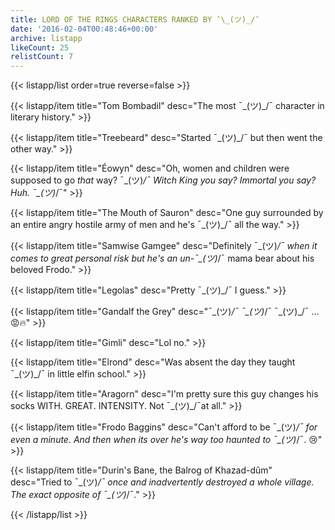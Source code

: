 ```yaml
---
title: LORD OF THE RINGS CHARACTERS RANKED BY ¯\_(ツ)_/¯
date: '2016-02-04T00:48:46+00:00'
archive: listapp
likeCount: 25
relistCount: 7
---
```



{{< listapp/list order=true reverse=false >}}

   {{< listapp/item title="Tom Bombadil"
      desc="The most ¯\_(ツ)_/¯ character in literary history." >}}

   {{< listapp/item title="Treebeard"
      desc="Started ¯\_(ツ)_/¯ but then went the other way." >}}

   {{< listapp/item title="Éowyn"
      desc="Oh, women and children were supposed to go *that* way? ¯\_(ツ)_/¯ Witch King you say? Immortal you say? Huh. ¯\_(ツ)_/¯" >}}

   {{< listapp/item title="The Mouth of Sauron"
      desc="One guy surrounded by an entire angry hostile army of men and he's ¯\_(ツ)_/¯ all the way." >}}

   {{< listapp/item title="Samwise Gamgee"
      desc="Definitely ¯\_(ツ)_/¯ when it comes to great personal risk but he's an un-¯\_(ツ)_/¯ mama bear about his beloved Frodo." >}}

   {{< listapp/item title="Legolas"
      desc="Pretty ¯\_(ツ)_/¯ I guess." >}}

   {{< listapp/item title="Gandalf the Grey"
      desc="¯\_(ツ)_/¯ ¯\_(ツ)_/¯ ¯\_(ツ)_/¯ ... 😡🔥" >}}

   {{< listapp/item title="Gimli"
      desc="Lol no." >}}

   {{< listapp/item title="Elrond"
      desc="Was absent the day they taught ¯\_(ツ)_/¯ in little elfin school." >}}

   {{< listapp/item title="Aragorn"
      desc="I'm pretty sure this guy changes his socks WITH. GREAT. INTENSITY. Not ¯\_(ツ)_/¯at all." >}}

   {{< listapp/item title="Frodo Baggins"
      desc="Can't afford to be ¯\_(ツ)_/¯ for even a minute. And then when its over he's way too haunted to ¯\_(ツ)_/¯. 😢" >}}

   {{< listapp/item title="Durin's Bane, the Balrog of Khazad-dûm"
      desc="Tried to ¯\_(ツ)_/¯ once and inadvertently destroyed a whole village. The exact opposite of ¯\_(ツ)_/¯." >}}

{{< /listapp/list >}}
